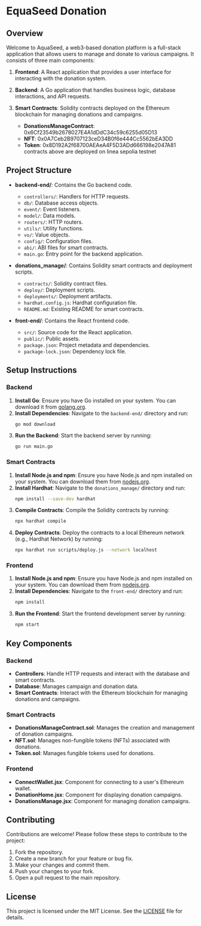 # EquaSeed Donation

## Overview

Welcome to AquaSeed, a web3-based donation platform is a full-stack application that allows users to manage and donate to various campaigns. It consists of three main components:
1. **Frontend**: A React application that provides a user interface for interacting with the donation system.
2. **Backend**: A Go application that handles business logic, database interactions, and API requests.
3. **Smart Contracts**: Solidity contracts deployed on the Ethereum blockchain for managing donations and campaigns.

   - **DonationsManageContract**: 0x6Cf23549b2678027E4A1dDdC34c59c6255d05D13
   - **NFT**: 0x0A7Ceb2B9707123ceD34B0f6e444Cc5562bEA3DD
   - **Token**: 0x8D192A2f68700AEAeA4F5D3ADd666198e2047A81
   contracts above are deployed on linea sepolia testnet

## Project Structure

- **backend-end/**: Contains the Go backend code.
  - `controllers/`: Handlers for HTTP requests.
  - `db/`: Database access objects.
  - `event/`: Event listeners.
  - `model/`: Data models.
  - `routers/`: HTTP routers.
  - `utils/`: Utility functions.
  - `vo/`: Value objects.
  - `config/`: Configuration files.
  - `abi/`: ABI files for smart contracts.
  - `main.go`: Entry point for the backend application.

- **donations_manage/**: Contains Solidity smart contracts and deployment scripts.
  - `contracts/`: Solidity contract files.
  - `deploy/`: Deployment scripts.
  - `deployments/`: Deployment artifacts.
  - `hardhat.config.js`: Hardhat configuration file.
  - `README.md`: Existing README for smart contracts.

- **front-end/**: Contains the React frontend code.
  - `src/`: Source code for the React application.
  - `public/`: Public assets.
  - `package.json`: Project metadata and dependencies.
  - `package-lock.json`: Dependency lock file.

## Setup Instructions

### Backend

1. **Install Go**: Ensure you have Go installed on your system. You can download it from [golang.org](https://golang.org/dl/).
2. **Install Dependencies**: Navigate to the `backend-end/` directory and run:
   ```sh
   go mod download
   ```
3. **Run the Backend**: Start the backend server by running:
   ```sh
   go run main.go
   ```

### Smart Contracts

1. **Install Node.js and npm**: Ensure you have Node.js and npm installed on your system. You can download them from [nodejs.org](https://nodejs.org/).
2. **Install Hardhat**: Navigate to the `donations_manage/` directory and run:
   ```sh
   npm install --save-dev hardhat
   ```
3. **Compile Contracts**: Compile the Solidity contracts by running:
   ```sh
   npx hardhat compile
   ```
4. **Deploy Contracts**: Deploy the contracts to a local Ethereum network (e.g., Hardhat Network) by running:
   ```sh
   npx hardhat run scripts/deploy.js --network localhost
   ```

### Frontend

1. **Install Node.js and npm**: Ensure you have Node.js and npm installed on your system. You can download them from [nodejs.org](https://nodejs.org/).
2. **Install Dependencies**: Navigate to the `front-end/` directory and run:
   ```sh
   npm install
   ```
3. **Run the Frontend**: Start the frontend development server by running:
   ```sh
   npm start
   ```

## Key Components

### Backend

- **Controllers**: Handle HTTP requests and interact with the database and smart contracts.
- **Database**: Manages campaign and donation data.
- **Smart Contracts**: Interact with the Ethereum blockchain for managing donations and campaigns.

### Smart Contracts

- **DonationsManageContract.sol**: Manages the creation and management of donation campaigns.
- **NFT.sol**: Manages non-fungible tokens (NFTs) associated with donations.
- **Token.sol**: Manages fungible tokens used for donations.

### Frontend

- **ConnectWallet.jsx**: Component for connecting to a user's Ethereum wallet.
- **DonationHome.jsx**: Component for displaying donation campaigns.
- **DonationsManage.jsx**: Component for managing donation campaigns.

## Contributing

Contributions are welcome! Please follow these steps to contribute to the project:
1. Fork the repository.
2. Create a new branch for your feature or bug fix.
3. Make your changes and commit them.
4. Push your changes to your fork.
5. Open a pull request to the main repository.

## License

This project is licensed under the MIT License. See the [LICENSE](LICENSE) file for details.
